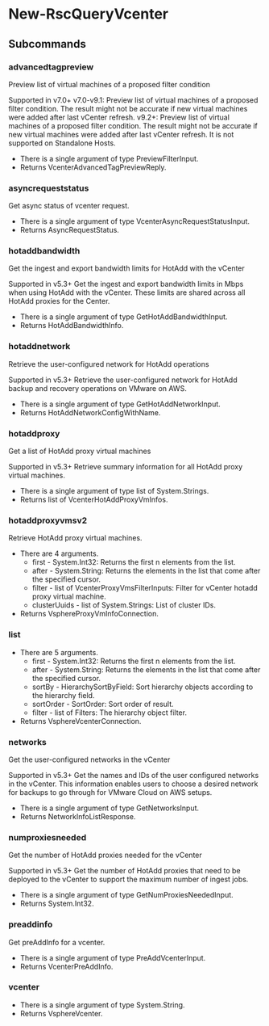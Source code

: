 # New-RscQueryVcenter
## Subcommands
### advancedtagpreview
Preview list of virtual machines of a proposed filter condition

Supported in v7.0+
v7.0-v9.1: Preview list of virtual machines of a proposed filter condition. The result might not be accurate if new virtual machines were added after last vCenter refresh.
v9.2+: Preview list of virtual machines of a proposed filter condition. The result might not be accurate if new virtual machines were added after last vCenter refresh. It is not supported on Standalone Hosts.

- There is a single argument of type PreviewFilterInput.
- Returns VcenterAdvancedTagPreviewReply.
### asyncrequeststatus
Get async status of vcenter request.

- There is a single argument of type VcenterAsyncRequestStatusInput.
- Returns AsyncRequestStatus.
### hotaddbandwidth
Get the ingest and export bandwidth limits for HotAdd with the vCenter

Supported in v5.3+
Get the ingest and export bandwidth limits in Mbps when using HotAdd with the vCenter. These limits are shared across all HotAdd proxies for the Center.

- There is a single argument of type GetHotAddBandwidthInput.
- Returns HotAddBandwidthInfo.
### hotaddnetwork
Retrieve the user-configured network for HotAdd operations

Supported in v5.3+
Retrieve the user-configured network for HotAdd backup and recovery operations on VMware on AWS.

- There is a single argument of type GetHotAddNetworkInput.
- Returns HotAddNetworkConfigWithName.
### hotaddproxy
Get a list of HotAdd proxy virtual machines

Supported in v5.3+
Retrieve summary information for all HotAdd proxy virtual machines.

- There is a single argument of type list of System.Strings.
- Returns list of VcenterHotAddProxyVmInfos.
### hotaddproxyvmsv2
Retrieve HotAdd proxy virtual machines.

- There are 4 arguments.
    - first - System.Int32: Returns the first n elements from the list.
    - after - System.String: Returns the elements in the list that come after the specified cursor.
    - filter - list of VcenterProxyVmsFilterInputs: Filter for vCenter hotadd proxy virtual machine.
    - clusterUuids - list of System.Strings: List of cluster IDs.
- Returns VsphereProxyVmInfoConnection.
### list
- There are 5 arguments.
    - first - System.Int32: Returns the first n elements from the list.
    - after - System.String: Returns the elements in the list that come after the specified cursor.
    - sortBy - HierarchySortByField: Sort hierarchy objects according to the hierarchy field.
    - sortOrder - SortOrder: Sort order of result.
    - filter - list of Filters: The hierarchy object filter.
- Returns VsphereVcenterConnection.
### networks
Get the user-configured networks in the vCenter

Supported in v5.3+
Get the names and IDs of the user configured networks in the vCenter. This information enables users to choose a desired network for backups to go through for VMware Cloud on AWS setups.

- There is a single argument of type GetNetworksInput.
- Returns NetworkInfoListResponse.
### numproxiesneeded
Get the number of HotAdd proxies needed for the vCenter

Supported in v5.3+
Get the number of HotAdd proxies that need to be deployed to the vCenter to support the maximum number of ingest jobs.

- There is a single argument of type GetNumProxiesNeededInput.
- Returns System.Int32.
### preaddinfo
Get preAddInfo for a vcenter.

- There is a single argument of type PreAddVcenterInput.
- Returns VcenterPreAddInfo.
### vcenter
- There is a single argument of type System.String.
- Returns VsphereVcenter.
